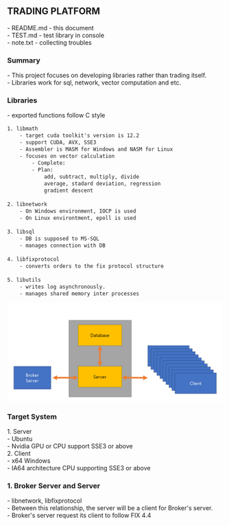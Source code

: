 <h2>TRADING PLATFORM</h2>
    - README.md - this document<br>
    - TEST.md   - test library in console<br>
    - note.txt  - collecting troubles<br>

<h3>Summary</h3>
    - This project focuses on developing libraries rather than trading itself.<br>
    - Libraries work for sql, network, vector computation and etc.<br>

<h3>Libraries</h3>
    - exported functions follow C style<br>

    1. libmath
        - target cuda toolkit's version is 12.2
        - support CUDA, AVX, SSE3
        - Assembler is MASM for Windows and NASM for Linux
        - focuses on vector calculation
            - Complete:
            - Plan:
                add, subtract, multiply, divide
                average, stadard deviation, regression
                gradient descent

    2. libnetwork
        - On Windows environment, IOCP is used
        - On Linux environtment, epoll is used

    3. libsql
        - DB is supposed to MS-SQL
        - manages connection with DB

    4. libfixprotocol
        - converts orders to the fix protocol structure

    5. libutils
        - writes log asynchronously.
        - manages shared memory inter processes


![Architecture](https://github.com/frogkim/pictures/blob/main/trading_platform_00.png)
<h3>Target System</h3>
    1. Server <br>
    - Ubuntu<br>
    - Nvidia GPU or CPU support SSE3 or above<br>
    2. Client <br>
    - x64 Windows<br>
    - IA64 architecture CPU supporting SSE3 or above<br>
<h3>1. Broker Server and Server</h3>
    - libnetwork, libfixprotocol<br>
    - Between this relationship, the server will be a client for Broker's server.<br>
    - Broker's server request its client to follow FIX 4.4<br>
